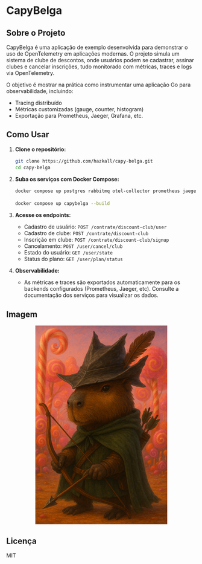 
# CapyBelga

## Sobre o Projeto

CapyBelga é uma aplicação de exemplo desenvolvida para demonstrar o uso de OpenTelemetry em aplicações modernas. O projeto simula um sistema de clube de descontos, onde usuários podem se cadastrar, assinar clubes e cancelar inscrições, tudo monitorado com métricas, traces e logs via OpenTelemetry.

O objetivo é mostrar na prática como instrumentar uma aplicação Go para observabilidade, incluindo:
- Tracing distribuído
- Métricas customizadas (gauge, counter, histogram)
- Exportação para Prometheus, Jaeger, Grafana, etc.

## Como Usar

1. **Clone o repositório:**
   ```bash
   git clone https://github.com/hazkall/capy-belga.git
   cd capy-belga
   ```

2. **Suba os serviços com Docker Compose:**
   ```bash
   docker compose up postgres rabbitmq otel-collector prometheus jaeger grafana --build -d

   docker compose up capybelga --build
   ```

3. **Acesse os endpoints:**
   - Cadastro de usuário: `POST /contrate/discount-club/user`
   - Cadastro de clube: `POST /contrate/discount-club`
   - Inscrição em clube: `POST /contrate/discount-club/signup`
   - Cancelamento: `POST /user/cancel/club`
   - Estado do usuário: `GET /user/state`
   - Status do plano: `GET /user/plan/status`

4. **Observabilidade:**
   - As métricas e traces são exportados automaticamente para os backends configurados (Prometheus, Jaeger, etc). Consulte a documentação dos serviços para visualizar os dados.

## Imagem

<p align="center">
  <img src="./assets/capyhunter.png" width="350" alt="CapyBelga">
</p>

## Licença

MIT
